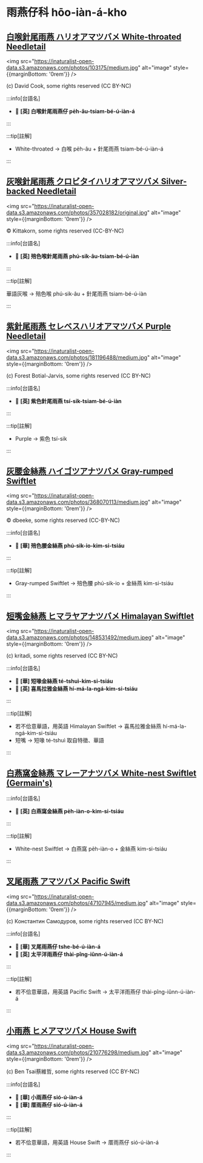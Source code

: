 # 雨燕仔科 hōo-iàn-á-kho

## [白喉針尾雨燕 ハリオアマツバメ White-throated Needletail](https://ebird.org/species/whtnee)

<img src="https://inaturalist-open-data.s3.amazonaws.com/photos/103175/medium.jpg" alt="image" style={{marginBottom: '0rem'}} />

<p className="image-caption">
(c) David Cook, some rights reserved (CC BY-NC)
</p>

:::info[台語名]

- 🎯 **[英] 白喉針尾雨燕仔 pe̍h-âu-tsiam-bé-ú-iàn-á**

:::

:::tip[註解]

- White-throated -> 白喉 pe̍h-âu + 針尾雨燕 tsiam-bé-ú-iàn-á

:::

## [灰喉針尾雨燕 クロビタイハリオアマツバメ Silver-backed Needletail](https://ebird.org/species/sibnee1)

<img src="https://inaturalist-open-data.s3.amazonaws.com/photos/357028182/original.jpg" alt="image" style={{marginBottom: '0rem'}} />

<p className="image-caption">
© Kittakorn, some rights reserved (CC-BY-NC)
</p>

:::info[台語名]

- 🎯 **[英] 殕色喉針尾雨燕 phú-sik-âu-tsiam-bé-ú-iàn**

:::

:::tip[註解]

華語灰喉 -> 殕色喉 phú-sik-âu + 針尾雨燕 tsiam-bé-ú-iàn

:::

## [紫針尾雨燕 セレベスハリオアマツバメ Purple Needletail](https://ebird.org/species/purnee1)

<img src="https://inaturalist-open-data.s3.amazonaws.com/photos/181196488/medium.jpg" alt="image" style={{marginBottom: '0rem'}} />

<p className="image-caption">
(c) Forest Botial-Jarvis, some rights reserved (CC BY-NC)
</p>

:::info[台語名]

- 🎯 **[英] 紫色針尾雨燕 tsí-sik-tsiam-bé-ú-iàn**

:::

:::tip[註解]

- Purple -> 紫色 tsí-sik

:::

## [灰腰金絲燕 ハイゴツアナツバメ Gray-rumped Swiftlet](https://ebird.org/species/gyrswi5)

<img src="https://inaturalist-open-data.s3.amazonaws.com/photos/368070113/medium.jpg" alt="image" style={{marginBottom: '0rem'}} />

<p className="image-caption">
© dbeeke, some rights reserved (CC-BY-NC)
</p>

:::info[台語名]

- 🎯 **[華] 殕色腰金絲燕 phú-sik-io-kim-si-tsiáu**

:::


:::tip[註解]

- Gray-rumped Swiftlet -> 殕色腰 phú-sik-io + 金絲燕 kim-si-tsiáu

:::

## [短嘴金絲燕 ヒマラヤアナツバメ Himalayan Swiftlet](https://ebird.org/species/himswi2)

<img src="https://inaturalist-open-data.s3.amazonaws.com/photos/148531492/medium.jpeg" alt="image" style={{marginBottom: '0rem'}} />

<p className="image-caption">
(c) kritadi, some rights reserved (CC BY-NC)
</p>

:::info[台語名]

- 🎯 **[華] 短喙金絲燕 té-tshuì-kim-si-tsiáu**
- 🎯 **[英] 喜馬拉雅金絲燕 hí-má-la-ngá-kim-si-tsiáu**

:::

:::tip[註解]

- 若不佮意華語，用英語 Himalayan Swiftlet -> 喜馬拉雅金絲燕 hí-má-la-ngá-kim-si-tsiáu
- 短嘴 -> 短喙 té-tshuì 取自特徵、華語

:::

## [白燕窩金絲燕 マレーアナツバメ White-nest Swiftlet (Germain's)](https://ebird.org/species/gerswi1)

:::info[台語名]

- 🎯 **[英] 白燕窩金絲燕 pe̍h-iàn-o-kim-si-tsiáu**

:::

:::tip[註解]

- White-nest Swiftlet -> 白燕窩 pe̍h-iàn-o + 金絲燕 kim-si-tsiáu

:::

## [叉尾雨燕 アマツバメ Pacific Swift](https://ebird.org/species/fotswi)

<img src="https://inaturalist-open-data.s3.amazonaws.com/photos/47107945/medium.jpg" alt="image" style={{marginBottom: '0rem'}} />

<p className="image-caption">
(c) Константин Самодуров, some rights reserved (CC BY-NC)
</p>

:::info[台語名]

- 🎯 **[華] 叉尾雨燕仔 tshe-bé-ú-iàn-á**
- 🎯 **[英] 太平洋雨燕仔 thài-pîng-iûnn-ú-iàn-á**

:::

:::tip[註解]

- 若不佮意華語，用英語 Pacific Swift -> 太平洋雨燕仔 thài-pîng-iûnn-ú-iàn-á

:::

## [小雨燕 ヒメアマツバメ House Swift](https://ebird.org/species/houswi1)

<img src="https://inaturalist-open-data.s3.amazonaws.com/photos/210776298/medium.jpg" alt="image" style={{marginBottom: '0rem'}} />

<p className="image-caption">
(c) Ben Tsai蔡維哲, some rights reserved (CC BY-NC)
</p>

:::info[台語名]

- 🎯 **[華] 小雨燕仔 sió-ú-iàn-á**
- 🎯 **[華] 厝雨燕仔 sió-ú-iàn-á**

:::

:::tip[註解]

- 若不佮意華語，用英語 House Swift -> 厝雨燕仔 sió-ú-iàn-á

:::
